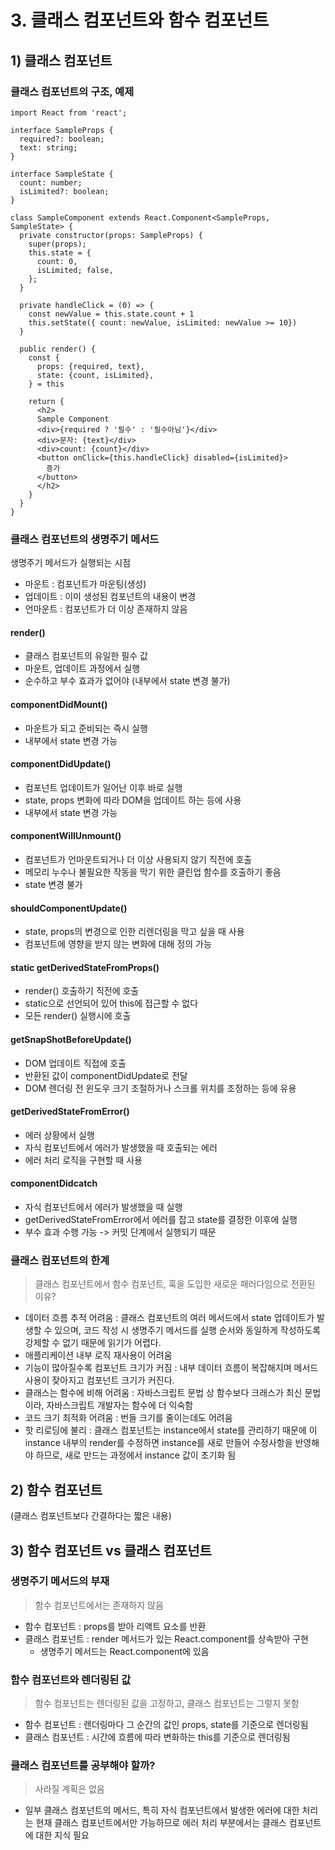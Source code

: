 
# 3. 클래스 컴포넌트와 함수 컴포넌트

## 1) 클래스 컴포넌트

### 클래스 컴포넌트의 구조, 예제

```
import React from 'react';

interface SampleProps {
  required?: boolean;
  text: string;
}

interface SampleState {
  count: number;
  isLimited?: boolean;
}

class SampleComponent extends React.Component<SampleProps, SampleState> {
  private constructor(props: SampleProps) {
    super(props);
    this.state = {
      count: 0,
      isLimited; false,
    };
  }

  private handleClick = (0) => {
    const newValue = this.state.count + 1
    this.setState({ count: newValue, isLimited: newValue >= 10})
  }

  public render() {
    const {
      props: {required, text},
      state: {count, isLimited},
    } = this

    return {
      <h2>
      Sample Component
      <div>{required ? '필수' : '필수아님'}</div>
      <div>문자: {text}</div>
      <div>count: {count}</div>
      <button onClick={this.handleClick} disabled={isLimited}>
        증가
      </button>
      </h2>
    }
  }
}

```

### 클래스 컴포넌트의 생명주기 메서드

생명주기 메서드가 실행되는 시점

- 마운트 : 컴포넌트가 마운팅(생성)
- 업데이트 : 이미 생성된 컴포넌트의 내용이 변경
- 언마운트 : 컴포넌트가 더 이상 존재하지 않음

#### render()

- 클래스 컴포넌트의 유일한 필수 값
- 마운트, 업데이트 과정에서 실행
- 순수하고 부수 효과가 없어야 (내부에서 state 변경 불가)

#### componentDidMount()

- 마운트가 되고 준비되는 즉시 실행
- 내부에서 state 변경 가능

#### componentDidUpdate()

- 컴포넌트 업데이트가 일어난 이후 바로 실행
- state, props 변화에 따라 DOM을 업데이트 하는 등에 사용
- 내부에서 state 변경 가능

#### componentWillUnmount()

- 컴포넌트가 언마운트되거나 더 이상 사용되지 않기 직전에 호출
- 메모리 누수나 불필요한 작동을 막기 위한 클린업 함수를 호출하기 좋음
- state 변경 불가

#### shouldComponentUpdate()

- state, props의 변경으로 인한 리렌더링을 막고 싶을 때 사용
- 컴포넌트에 영향을 받지 않는 변화에 대해 정의 가능

#### static getDerivedStateFromProps()

- render() 호출하기 직전에 호출
- static으로 선언되어 있어 this에 접근할 수 없다
- 모든 render() 실행시에 호출

#### getSnapShotBeforeUpdate()

- DOM 업데이트 직접에 호출
- 반환된 값이 componentDidUpdate로 전달
- DOM 렌더링 전 윈도우 크기 조절하거나 스크롤 위치를 조정하는 등에 유용

#### getDerivedStateFromError()

- 에러 상황에서 실행
- 자식 컴포넌트에서 에러가 발생했을 때 호출되는 에러
- 에러 처리 로직을 구현할 때 사용

#### componentDidcatch

- 자식 컴포넌트에서 에러가 발생했을 때 실행
- getDerivedStateFromError에서 에러를 잡고 state를 결정한 이후에 실행
- 부수 효과 수행 가능 -> 커밋 단계에서 실행되기 때문

### 클래스 컴포넌트의 한계

> 클래스 컴포넌트에서 함수 컴포넌트, 훅을 도입한 새로운 패러다임으로 전환된 이유?

- 데이터 흐름 추적 어려움 : 클래스 컴포넌트의 여러 메서드에서 state 업데이트가 발생할 수 있으며, 코드 작성 시 생명주기 메서드를 실행 순서와 동일하게 작성하도록 강제할 수 없기 때문에 읽기가 어렵다.
- 애플리케이션 내부 로직 재사용이 어려움
- 기능이 많아질수록 컴포넌트 크기가 커짐 : 내부 데이터 흐름이 복잡해지며 메서드 사용이 잦아지고 컴포넌트 크기가 커진다.
- 클래스는 함수에 비해 어려움 : 자바스크립트 문법 상 함수보다 크래스가 최신 문법이라, 자바스크립트 개발자는 함수에 더 익숙함
- 코드 크기 최적화 어려움 : 번들 크기를 줄이는데도 어려움
- 핫 리로딩에 불리 : 클래스 컴포넌트는 instance에서 state를 관리하기 때문에 이 instance 내부의 render를 수정하면 instance를 새로 만들어 수정사항을 반영해야 하므로, 새로 만드는 과정에서 instance 값이 초기화 됨

## 2) 함수 컴포넌트

(클래스 컴포넌트보다 간결하다는 짧은 내용)

## 3) 함수 컴포넌트 vs 클래스 컴포넌트

### 생명주기 메서드의 부재

> 함수 컴포넌트에서는 존재하지 않음

- 함수 컴포넌트 : props를 받아 리액트 요소를 반환
- 클래스 컴포넌트 : render 메서드가 있는 React.component를 상속받아 구현
  - 생명주기 메서드는 React.component에 있음

### 함수 컴포넌트와 렌더링된 값

> 함수 컴포넌트는 렌더링된 값을 고정하고, 클래스 컴포넌트는 그렇지 못함

- 함수 컴포넌트 : 렌더링마다 그 순간의 값인 props, state를 기준으로 렌더링됨
- 클래스 컴포넌트 : 시간에 흐름에 따라 변화하는 this를 기준으로 렌더링됨

### 클래스 컴포넌트를 공부해야 할까?

> 사라질 계획은 없음

- 일부 클래스 컴포넌트의 메서드, 특히 자식 컴포넌트에서 발생한 에러에 대한 처리는 현재 클래스 컴포넌트에서만 가능하므로 에러 처리 부분에서는 클래스 컴포넌트에 대한 지식 필요
